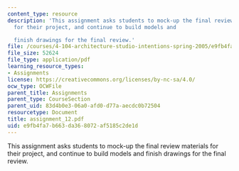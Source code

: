 ```yaml
---
content_type: resource
description: 'This assignment asks students to mock-up the final review materials
  for their project, and continue to build models and

  finish drawings for the final review.'
file: /courses/4-104-architecture-studio-intentions-spring-2005/e9fb4fa7b663da368072af5185c2de1d_assignment_12.pdf
file_size: 52624
file_type: application/pdf
learning_resource_types:
- Assignments
license: https://creativecommons.org/licenses/by-nc-sa/4.0/
ocw_type: OCWFile
parent_title: Assignments
parent_type: CourseSection
parent_uid: 83d4b0e3-06a0-afd0-d77a-aecdc0b72504
resourcetype: Document
title: assignment_12.pdf
uid: e9fb4fa7-b663-da36-8072-af5185c2de1d
---
```

This assignment asks students to mock-up the final review materials for their project, and continue to build models and
finish drawings for the final review.